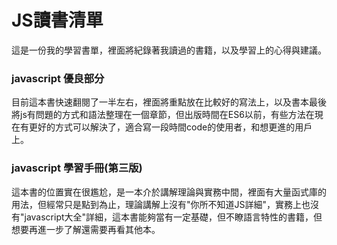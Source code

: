 # JS讀書清單
這是一份我的學習書單，裡面將紀錄著我讀過的書籍，以及學習上的心得與建議。

<a href="https://github.com/paul61843/Study-BookList-JS/blob/master/javascript%E5%84%AA%E8%89%AF%E9%83%A8%E5%88%86.jpg" width="200"></a>
### javascript 優良部分
目前這本書快速翻閱了一半左右，裡面將重點放在比較好的寫法上，以及書本最後將js有問題的方式和語法整理在一個章節，但出版時間在ES6以前，有些方法在現在有更好的方式可以解決了，適合寫一段時間code的使用者，和想更進的用戶上。

### javascript 學習手冊(第三版)
這本書的位置實在很尷尬，是一本介於講解理論與實務中間，裡面有大量函式庫的用法，但經常只是點到為止，理論講解上沒有"你所不知道JS詳細"，實務上也沒有"javascript大全"詳細，這本書能夠當有一定基礎，但不瞭語言特性的書籍，但想要再進一步了解還需要再看其他本。
